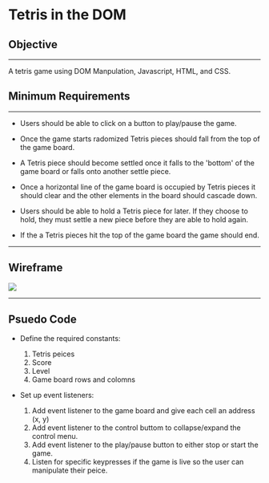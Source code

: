 # Tetris in the DOM

## Objective
---
A tetris game using DOM Manpulation, Javascript, HTML, and CSS.
## Minimum Requirements
---
* Users should be able to click on a button to play/pause the game.
  
* Once the game starts radomized Tetris pieces should fall from the top of the game board. 
  
* A Tetris piece should become settled once it falls to the 'bottom' of the game board or falls onto another settle piece.

* Once a horizontal line of the game board is occupied by Tetris pieces it should clear and the other elements in the board should cascade down.

* Users should be able to hold a Tetris piece for later. If they choose to hold, they must settle a new piece before they are able to hold again.

* If the a Tetris pieces hit the top of the game board the game should end.
---
## Wireframe
<img src = https://i.imgur.com/3F1t9Oe.png/>

---
## Psuedo Code
* Define the required constants:
   1. Tetris peices 
   2. Score 
   3. Level
   4. Game board rows and colomns 

* Set up event listeners:
   1. Add event listener to the game board and give each cell an address (x, y) 
   2. Add event listener to the control buttom to collapse/expand the control menu.
   3. Add event listener to the play/pause button to either stop or start the game.
   4. Listen for specific keypresses if the game is live so the user can manipulate their peice.  
